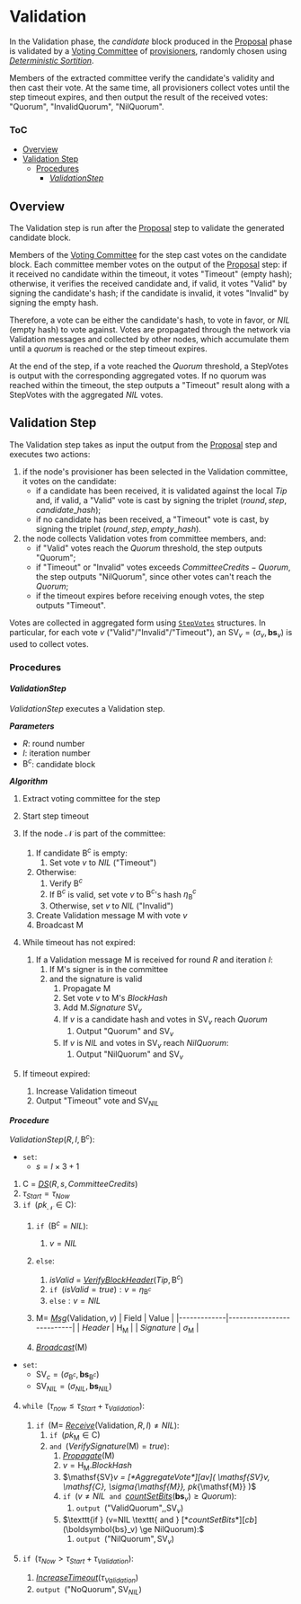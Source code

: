 # Validation

In the Validation phase, the *candidate* block produced in the [Proposal][prop] phase is validated by a [Voting Committee][vc] of [provisioners][p], randomly chosen using [*Deterministic Sortition*][ds]. 

Members of the extracted committee verify the candidate's validity and then cast their vote. At the same time, all provisioners collect votes until the step timeout expires, and then output the result of the received votes: "Quorum", "InvalidQuorum", "NilQuorum". <!-- TODO: change votes to "Valid", "Invalid", "Timeout" -->


### ToC
  - [Overview](#overview)
  - [Validation Step](#validation-step)
    - [Procedures](#procedures)
      - [*ValidationStep*](#validationstep)



## Overview
The Validation step is run after the [Proposal][prop] step to validate the generated candidate block. 

Members of the [Voting Committee][vc] for the step cast votes on the candidate block. Each committee member votes on the output of the [Proposal][prop] step: if it received no candidate within the timeout, it votes "Timeout" (empty hash); otherwise, it verifies the received candidate and, if valid, it votes "Valid" by signing the candidate's hash; if the candidate is invalid, it votes "Invalid" by signing the empty hash.

Therefore, a vote can be either the candidate's hash, to vote in favor, or $NIL$ (empty hash) to vote against. Votes are propagated through the network via $\mathsf{Validation}$ messages and collected by other nodes, which accumulate them until a *quorum* is reached or the step timeout expires.

At the end of the step, if a vote reached the $Quorum$ threshold, a $\mathsf{StepVotes}$ is output with the corresponding aggregated votes.
If no quorum was reached within the timeout, the step outputs a "Timeout" result along with a $\mathsf{StepVotes}$ with the aggregated $NIL$ votes.


## Validation Step
The Validation step takes as input the output from the [Proposal][prop] step and executes two actions: 
1. if the node's provisioner has been selected in the Validation committee, it votes on the candidate:
   - if a candidate has been received, it is validated against the local $Tip$ and, if valid, a $\text{"Valid"}$ vote is cast by signing the triplet $(round, step, candidate\_hash)$; 
   <!-- TODO: if the validation fails, an $Invalid$ vote is cast. vote definition must be changed to support this -->
   - if no candidate has been received, a $\text{"Timeout"}$ vote is cast, by signing the triplet $(round, step, empty\_hash)$.
2. the node collects Validation votes from committee members, and:
   - if $\text{"Valid"}$ votes reach the $Quorum$ threshold, the step outputs $\text{"Quorum"}$;
   - if $\text{"Timeout"}$ or $\text{"Invalid"}$ votes exceeds $CommitteeCredits-Quorum$, the step outputs $\text{"NilQuorum"}$, since other votes can't reach the $Quorum$;
   - if the timeout expires before receiving enough votes, the step outputs $\text{"Timeout"}$.

Votes are collected in aggregated form using [`StepVotes`][sv] structures. In particular, for each vote $v$ ($\text{"Valid"}$/$\text{"Invalid"}$/$\text{"Timeout"}$), an $\mathsf{SV}_v=(\sigma_v,\boldsymbol{bs}_v)$ is used to collect votes. 

### Procedures

#### *ValidationStep*
*ValidationStep* executes a Validation step.

***Parameters***
- $R$: round number
- $I$: iteration number
- $\mathsf{B}^c$: candidate block

***Algorithm***
1. Extract voting committee for the step
2. Start step timeout
3. If the node $\mathcal{N}$ is part of the committee:
   1. If candidate $\mathsf{B}^c$ is empty:
      1. Set vote $v$ to $NIL$ ($\text{"Timeout"}$)
   2. Otherwise:
      1. Verify $\mathsf{B}^c$
      2. If $\mathsf{B}^c$ is valid, set vote $v$ to $\mathsf{B}^c$'s hash $\eta_\mathsf{B}^c$
      3. Otherwise, set $v$ to $NIL$ ($\text{"Invalid"}$)
   3. Create $\mathsf{Validation}$ message $\mathsf{M}$ with vote $v$
   4. Broadcast $\mathsf{M}$

4. While timeout has not expired:
   1. If a $\mathsf{Validation}$ message $\mathsf{M}$ is received for round $R$ and iteration $I$:
      1. If $\mathsf{M}$'s signer is in the committee
      2. and the signature is valid
         1. Propagate $\mathsf{M}$
         2. Set vote $v$ to $\mathsf{M}$'s $BlockHash$
         3. Add $\mathsf{M}.Signature$ $\mathsf{SV}_v$
         4. If $v$ is a candidate hash and votes in $\mathsf{SV}_v$ reach $Quorum$
            1. Output $\text{"Quorum"}$ and $\mathsf{SV}_v$
         5. If $v$ is $NIL$ and votes in $\mathsf{SV}_v$ reach $NilQuorum$:
            1. Output $\text{"NilQuorum"}$ and $\mathsf{SV}_v$
 5. If timeout expired:
    1. Increase Validation timeout
    2. Output $\text{"Timeout"}$ vote and $\mathsf{SV}_{NIL}$
    <!-- TODO: why do we output SV_NIL? what if we have all Valid votes but less than Quorum? -->

***Procedure***

$ValidationStep( R, I, \mathsf{B}^c ) :$
- $\texttt{set}:$ 
  - $s = I \times 3 + 1$
1. $\mathsf{C}$ = [*DS*][dsa]$(R,s,CommitteeCredits)$
2. $\tau_{Start} = \tau_{Now}$
3. $\texttt{if } (pk_\mathcal{N} \in \mathsf{C}):$
   1. $\texttt{if } (\mathsf{B}^c = NIL):$
      1. $v = NIL$
   2. $\texttt{else}:$
      1. $isValid$ = [*VerifyBlockHeader*][vbh]$(Tip,\mathsf{B}^c)$
      2. $\texttt{if } (isValid = true) : v = \eta_{\mathsf{B}^c}$
      3. $\texttt{else}: v = NIL$
   3. $`\mathsf{M} = `$ [*Msg*][msg]$(\mathsf{Validation}, v)$
      | Field       | Value                     | 
      |-------------|---------------------------|
      | $Header$    | $\mathsf{H}_{\mathsf{M}}$ |
      | $Signature$ | $\sigma_{\mathsf{M}}$     |

   4. [*Broadcast*][mx]$(\mathsf{M})$

- $\texttt{set}:$
   - $\mathsf{SV}_c = (\sigma_{\mathsf{B}^c}, \boldsymbol{bs}_{\mathsf{B}^c})$
   - $\mathsf{SV}_{NIL} = (\sigma_{NIL}, \boldsymbol{bs}_{NIL})$

4. $\texttt{while } (\tau_{now} \le \tau_{Start}+\tau_{Validation}):$
   1. $\texttt{if } (\mathsf{M} =$ [*Receive*][mx]$(\mathsf{Validation},R,I) \ne NIL):$
      1. $\texttt{if } (pk_{\mathsf{M}} \in \mathsf{C})$
      2. $\texttt{and }($*VerifySignature*$(\mathsf{M}) = true):$
         1. [*Propagate*][mx]$(\mathsf{M})$
         2. $v = \mathsf{H}_{\mathsf{M}}.BlockHash$
         3. $\mathsf{SV}_v = $[*AggregateVote*][av]$( \mathsf{SV}_v, \mathsf{C}, \sigma_{\mathsf{M}}, pk_{\mathsf{M}} )$
         4. $\texttt{if } (v \ne NIL \texttt{ and }$[*countSetBits*][cb]$(\boldsymbol{bs}_v) \ge Quorum):$
            1. $\texttt{output } (\text{"ValidQuorum"},, \mathsf{SV}_v)$
         5. $\texttt{if } (v=NIL \texttt{ and } $[*countSetBits*][cb]$(\boldsymbol{bs}_v) \ge NilQuorum):$
            1. $\texttt{output } (\text{"NilQuorum"}, \mathsf{SV}_v)$

 5. $\texttt{if } (\tau_{Now} \gt \tau_{Start}+\tau_{Validation}):$
    1. [*IncreaseTimeout*][it]$(\tau_{Validation})$
    2. $\texttt{output } (\text{"NoQuorum"}, \mathsf{SV}_{NIL})$


<!------------------------- LINKS ------------------------->
<!-- https://github.com/dusk-network/dusk-protocol/tree/main/consensus/validation/README.md -->
[val]: #validation-step


<!-- Consensus -->
[cp]:  https://github.com/dusk-network/dusk-protocol/tree/main/consensus/README.md#consensus-parameters
[p]:   https://github.com/dusk-network/dusk-protocol/tree/main/consensus/README.md#provisioners-and-stakes
[sv]:  https://github.com/dusk-network/dusk-protocol/tree/main/consensus/README.md#stepvotes
[av]:  https://github.com/dusk-network/dusk-protocol/tree/main/consensus/README.md#aggregatevote
[it]:  https://github.com/dusk-network/dusk-protocol/tree/main/consensus/README.md#increasetimeout
<!-- Proposal -->
[prop]: https://github.com/dusk-network/dusk-protocol/tree/main/consensus/proposal
<!-- Sortition -->
[ds]:  https://github.com/dusk-network/dusk-protocol/tree/main/consensus/sortition/README.md
[dsa]: https://github.com/dusk-network/dusk-protocol/tree/main/consensus/sortition/README.md#deterministic-sortition-ds
[vc]:  https://github.com/dusk-network/dusk-protocol/tree/main/consensus/sortition/README.md#voting-committees
[sc]:  https://github.com/dusk-network/dusk-protocol/tree/main/consensus/sortition/README.md#subcommittees
[cb]:  https://github.com/dusk-network/dusk-protocol/tree/main/consensus/sortition/README.md#countsetbits
<!-- Chain Management -->
[vbh]: https://github.com/dusk-network/dusk-protocol/tree/main/consensus/chain-management/README.md#verifyblockheader
<!-- Messages -->
[msg]: https://github.com/dusk-network/dusk-protocol/tree/main/consensus/messages/README.md#message-creation
[mx]:  https://github.com/dusk-network/dusk-protocol/tree/main/consensus/messages/README.md#message-exchange
[vmsg]: https://github.com/dusk-network/dusk-protocol/tree/main/consensus/messages/README.md#validation-message
